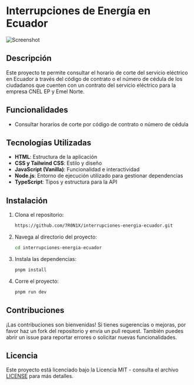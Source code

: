 # Interrupciones de Energía en Ecuador
![Screenshot](https://github.com/user-attachments/assets/3307af29-8b1d-4519-98dd-1cb9fb762f68)


## Descripción

Este proyecto te permite consultar el horario de corte del servicio eléctrico en Ecuador a través del código de contrato o el número de cédula de los ciudadanos que cuenten con un contrato del servicio eléctrico para la empresa CNEL EP y Emel Norte.

## Funcionalidades

- Consultar horarios de corte por código de contrato o número de cédula

## Tecnologías Utilizadas

- **HTML**: Estructura de la aplicación
- **CSS y Tailwind CSS**: Estilo y diseño
- **JavaScript (Vanilla)**: Funcionalidad e interactividad
- **Node.js**: Entorno de ejecución utilizado para gestionar dependencias
- **TypeScript**: Tipos y estructura para la API

## Instalación

1. Clona el repositorio:
   ```sh
   https://github.com/7R0N1X/interrupciones-energia-ecuador.git
   ```
2. Navega al directorio del proyecto:
   ```sh
   cd interrupciones-energia-ecuador
   ```
3. Instala las dependencias:
   ```sh
   pnpm install
   ```
4. Corre el proyecto:
   ```sh
   pnpm run dev
   ```

## Contribuciones
¡Las contribuciones son bienvenidas! Si tienes sugerencias o mejoras, por favor haz un fork del repositorio y envía un pull request. También puedes abrir un issue para reportar errores o solicitar nuevas funcionalidades.

## Licencia
Este proyecto está licenciado bajo la Licencia MIT - consulta el archivo [LICENSE](https://github.com/7R0N1X/interrupciones-energia-ecuador/blob/main/LICENSE) para más detalles.
